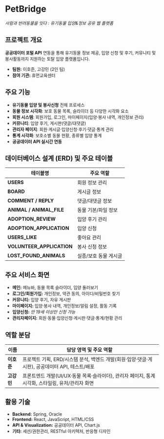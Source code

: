 # PetBridge  
*사람과 반려동물을 잇다 : 유기동물 입양&정보 공유 웹 플랫폼*

## 프로젝트 개요

**공공데이터 포털 API** 연동을 통해 유기동물 정보 제공, 입양 신청 및 후기, 커뮤니티 및 봉사활동까지 지원하는 토탈 입양 플랫폼입니다.

- **팀원:** 이호준, 고강민 (2인 팀)
- **참여 기관:** 휴먼교육센터

## 주요 기능

- **유기동물 입양 및 봉사신청** 전체 프로세스
- **동물 정보 시각화**: 보호 동물 목록, 슬라이더 등 다양한 시각화 요소
- **회원 시스템**: 회원가입, 로그인, 마이페이지(입양·봉사 내역, 개인정보 관리)
- **커뮤니티**: 입양 후기, 게시판(댓글/대댓글)
- **관리자 페이지**: 회원·게시글·입양신청·후기·댓글·통계 관리
- **통계 시각화**: 보호소별 동물 현황, 종류별 입양 통계
- **공공데이터 API 실시간 연동**

## 데이터베이스 설계 (ERD) 및 주요 테이블

| 테이블명                | 주요 역할                  |
|------------------------|---------------------------|
| **USERS**              | 회원 정보 관리             |
| **BOARD**              | 게시글 정보                |
| **COMMENT / REPLY**    | 댓글/대댓글 정보           |
| **ANIMAL / ANIMAL_FILE** | 동물 기본/파일 정보      |
| **ADOPTION_REVIEW**    | 입양 후기 관리              |
| **ADOPTION_APPLICATION** | 입양 신청                |
| **USERS_LIKE**         | 좋아요 관리                |
| **VOLUNTEER_APPLICATION** | 봉사 신청 정보          |
| **LOST_FOUND_ANIMALS** | 실종/보호 동물 게시글       |

## 주요 서비스 화면

- **메인:** 메뉴바, 동물 목록 슬라이더, 입양 둘러보기
- **로그인/회원가입:** 개인정보, 약관 동의, 아이디/비밀번호 찾기
- **커뮤니티:** 입양 후기, 자유 게시판
- **마이페이지:** 입양·봉사 내역, 개인정보/알림 설정, 활동 기록
- **입양신청:** *만 19세 이상만 신청 가능*
- **관리자페이지:** 회원·동물·입양신청·게시판·댓글·통계/현황 관리

## 역할 분담

| 이름   | 담당 영역 및 주요 역할                                                                                  |
|--------|---------------------------------------------------------------------------------------------------------|
| **이호준**  | 프로젝트 기획, ERD/시스템 분석, 백엔드 개발(회원·입양·댓글·게시판), 공공데이터 API, 테스트/배포      |
| **고강민**  | 프론트엔드 개발(UI/UX·동물 목록·슬라이더), 관리자 페이지, 통계 시각화, 스타일링, 유저/관리자 화면   |

## 활용 기술

- **Backend:** Spring, Oracle
- **Frontend:** React, JavaScript, HTML/CSS
- **API & Visualization:** 공공데이터 API, Chart.js
- **기타:** 세션/권한관리, RESTful 아키텍처, 반응형 디자인
